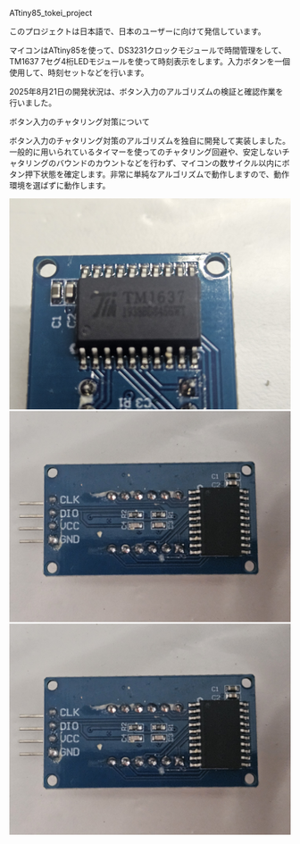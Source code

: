 ATtiny85_tokei_project

このプロジェクトは日本語で、日本のユーザーに向けて発信しています。

マイコンはATtiny85を使って、DS3231クロックモジュールで時間管理をして、TM1637 7セグ4桁LEDモジュールを使って時刻表示をします。入力ボタンを一個使用して、時刻セットなどを行います。

2025年8月21日の開発状況は、ボタン入力のアルゴリズムの検証と確認作業を行いました。

ボタン入力のチャタリング対策について

ボタン入力のチャタリング対策のアルゴリズムを独自に開発して実装しました。一般的に用いられているタイマーを使ってのチャタリング回避や、安定しないチャタリングのバウンドのカウントなどを行わず、マイコンの数サイクル以内にボタン押下状態を確定します。非常に単純なアルゴリズムで動作しますので、動作環境を選ばずに動作します。

![TM1637_chippu](imege/TM1637_chippu.jpg "TM1637 チップ")
![TM1637_omote](imege/TM1637_omote.jpg "TM1637 表")
![TM1637_ura](imege/TM1637_ura.jpg "TM1637 裏")
